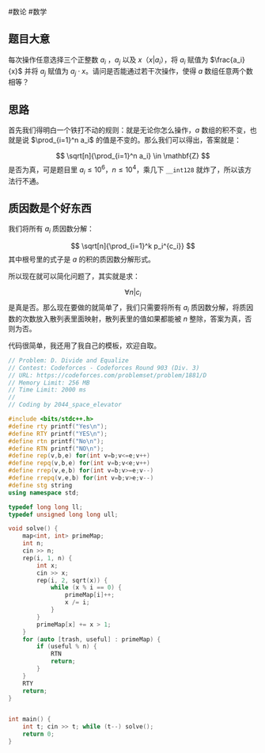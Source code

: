 #数论 #数学
## 题目大意

每次操作任意选择三个正整数 $a_i$ ，$a_j$ 以及 $x$（$x|a_i$），将 $a_i$ 赋值为 $\frac{a_i}{x}$ 并将 $a_j$ 赋值为 $a_j\cdot x$。请问是否能通过若干次操作，使得 $a$ 数组任意两个数相等？

## 思路

首先我们得明白一个铁打不动的规则：就是无论你怎么操作，$a$ 数组的积不变，也就是说 $\prod_{i=1}^n a_i$ 的值是不变的。那么我们可以得出，答案就是：

$$
\sqrt[n]{\prod_{i=1}^n a_i} \in \mathbf{Z}
$$
是否为真，可是题目里 $a_i\le 10^6$，$n\le 10^4$，乘几下 `__int128` 就炸了，所以该方法行不通。

## 质因数是个好东西

我们将所有 $a_i$ 质因数分解：

$$
\sqrt[n]{\prod_{i=1}^k p_i^{c_i}}
$$
其中根号里的式子是 $a$ 的积的质因数分解形式。

所以现在就可以简化问题了，其实就是求：

$$
\forall n|c_i
$$
是真是否。那么现在要做的就简单了，我们只需要将所有 $a_i$ 质因数分解，将质因数的次数放入散列表里面映射，散列表里的值如果都能被 $n$ 整除，答案为真，否则为否。

代码很简单，我还用了我自己的模板，欢迎自取。

```cpp
// Problem: D. Divide and Equalize
// Contest: Codeforces - Codeforces Round 903 (Div. 3)
// URL: https://codeforces.com/problemset/problem/1881/D
// Memory Limit: 256 MB
// Time Limit: 2000 ms
// 
// Coding by 2044_space_elevator

#include <bits/stdc++.h>
#define rty printf("Yes\n");
#define RTY printf("YES\n");
#define rtn printf("No\n");
#define RTN printf("NO\n");
#define rep(v,b,e) for(int v=b;v<=e;v++)
#define repq(v,b,e) for(int v=b;v<e;v++)
#define rrep(v,e,b) for(int v=b;v>=e;v--)
#define rrepq(v,e,b) for(int v=b;v>e;v--)
#define stg string
using namespace std;

typedef long long ll;
typedef unsigned long long ull;

void solve() {
	map<int, int> primeMap;
	int n;
	cin >> n;
	rep(i, 1, n) {
		int x;
		cin >> x;
		rep(i, 2, sqrt(x)) {
			while (x % i == 0) {
				primeMap[i]++;
				x /= i;
			}
		}
		primeMap[x] += x > 1;
	}
	for (auto [trash, useful] : primeMap) {
		if (useful % n) {
			RTN
			return;
		}
	}
	RTY
	return;
}


int main() {
	int t; cin >> t; while (t--) solve();
	return 0;
}

```